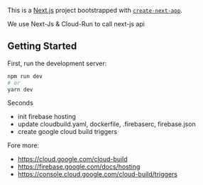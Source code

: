 This is a [Next.js](https://nextjs.org/) project bootstrapped with [`create-next-app`](https://github.com/vercel/next.js/tree/canary/packages/create-next-app).

We use Next-Js & Cloud-Run to call next-js api
## Getting Started

First, run the development server:
 
```bash
npm run dev
# or
yarn dev
```

Seconds 

- init firebase hosting
- update cloudbuild.yaml, dockerfile, .firebaserc, firebase.json
- create google cloud build triggers

Fore more: 
- https://cloud.google.com/cloud-build
- https://firebase.google.com/docs/hosting
- https://console.cloud.google.com/cloud-build/triggers
